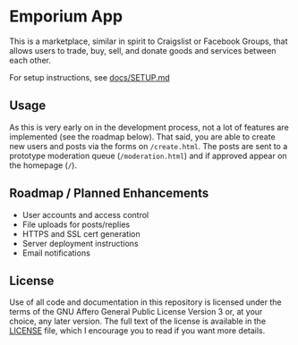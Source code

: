# Emporium App

This is a marketplace, similar in spirit to Craigslist or Facebook Groups, that allows users to trade, buy, sell, and donate goods and services between each other.

For setup instructions, see [docs/SETUP.md](./docs/SETUP.md)

## Usage

As this is very early on in the development process, not a lot of features are implemented (see the roadmap below). That said, you are able to create new users and posts via the forms on `/create.html`. The posts are sent to a prototype moderation queue (`/moderation.html`) and if approved appear on the homepage (`/`).

## Roadmap / Planned Enhancements

* User accounts and access control
* File uploads for posts/replies
* HTTPS and SSL cert generation
* Server deployment instructions
* Email notifications

## License

Use of all code and documentation in this repository is licensed under the terms of the GNU Affero General Public License Version 3 or, at your choice, any later version. The full text of the license is available in the [LICENSE](./LICENSE) file, which I encourage you to read if you want more details.